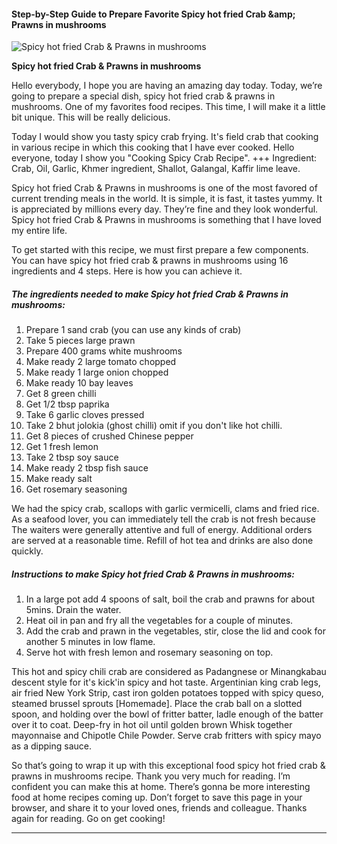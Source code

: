             

#### Step-by-Step Guide to Prepare Favorite Spicy hot fried Crab &amp;amp; Prawns in mushrooms

![Spicy hot fried Crab &amp; Prawns in mushrooms](https://img-global.cpcdn.com/recipes/5122840358027264/751x532cq70/spicy-hot-fried-crab-prawns-in-mushrooms-recipe-main-photo.jpg)

**Spicy hot fried Crab &amp; Prawns in mushrooms**

Hello everybody, I hope you are having an amazing day today. Today, we’re going to prepare a special dish, spicy hot fried crab & prawns in mushrooms. One of my favorites food recipes. This time, I will make it a little bit unique. This will be really delicious.

Today I would show you tasty spicy crab frying. It's field crab that cooking in various recipe in which this cooking that I have ever cooked. Hello everyone, today I show you "Cooking Spicy Crab Recipe". +++ Ingredient: Crab, Oil, Garlic, Khmer ingredient, Shallot, Galangal, Kaffir lime leave.

Spicy hot fried Crab & Prawns in mushrooms is one of the most favored of current trending meals in the world. It is simple, it is fast, it tastes yummy. It is appreciated by millions every day. They’re fine and they look wonderful. Spicy hot fried Crab & Prawns in mushrooms is something that I have loved my entire life.

To get started with this recipe, we must first prepare a few components. You can have spicy hot fried crab & prawns in mushrooms using 16 ingredients and 4 steps. Here is how you can achieve it.

##### The ingredients needed to make Spicy hot fried Crab & Prawns in mushrooms:

1.  Prepare 1 sand crab (you can use any kinds of crab)
2.  Take 5 pieces large prawn
3.  Prepare 400 grams white mushrooms
4.  Make ready 2 large tomato chopped
5.  Make ready 1 large onion chopped
6.  Make ready 10 bay leaves
7.  Get 8 green chilli
8.  Get 1/2 tbsp paprika
9.  Take 6 garlic cloves pressed
10.  Take 2 bhut jolokia (ghost chilli) omit if you don't like hot chilli.
11.  Get 8 pieces of crushed Chinese pepper
12.  Get 1 fresh lemon
13.  Take 2 tbsp soy sauce
14.  Make ready 2 tbsp fish sauce
15.  Make ready salt
16.  Get rosemary seasoning

We had the spicy crab, scallops with garlic vermicelli, clams and fried rice. As a seafood lover, you can immediately tell the crab is not fresh because The waiters were generally attentive and full of energy. Additional orders are served at a reasonable time. Refill of hot tea and drinks are also done quickly.

##### Instructions to make Spicy hot fried Crab & Prawns in mushrooms:

1.  In a large pot add 4 spoons of salt, boil the crab and prawns for about 5mins. Drain the water.
2.  Heat oil in pan and fry all the vegetables for a couple of minutes.
3.  Add the crab and prawn in the vegetables, stir, close the lid and cook for another 5 minutes in low flame.
4.  Serve hot with fresh lemon and rosemary seasoning on top.

This hot and spicy chili crab are considered as Padangnese or Minangkabau descent style for it's kick'in spicy and hot taste. Argentinian king crab legs, air fried New York Strip, cast iron golden potatoes topped with spicy queso, steamed brussel sprouts \[Homemade\]. Place the crab ball on a slotted spoon, and holding over the bowl of fritter batter, ladle enough of the batter over it to coat. Deep-fry in hot oil until golden brown Whisk together mayonnaise and Chipotle Chile Powder. Serve crab fritters with spicy mayo as a dipping sauce.

So that’s going to wrap it up with this exceptional food spicy hot fried crab & prawns in mushrooms recipe. Thank you very much for reading. I’m confident you can make this at home. There’s gonna be more interesting food at home recipes coming up. Don’t forget to save this page in your browser, and share it to your loved ones, friends and colleague. Thanks again for reading. Go on get cooking!

* * *